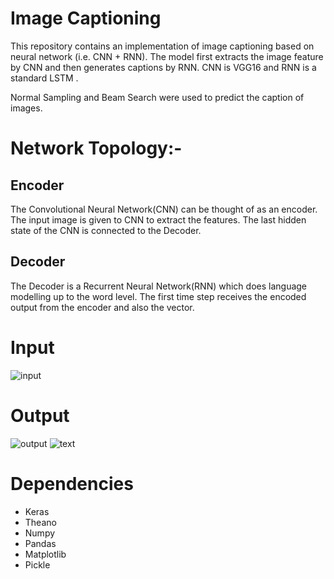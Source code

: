 # Image Captioning

This repository contains an implementation of image captioning based on neural network (i.e. CNN + RNN). The model first extracts the image feature by CNN and then generates captions by RNN. CNN is VGG16 and RNN is a standard LSTM .

Normal Sampling and Beam Search were used to predict the caption of images.


# Network Topology:-

## Encoder
The Convolutional Neural Network(CNN) can be thought of as an encoder. The input image is given to CNN to extract the features. The last hidden state of the CNN is connected to the Decoder.
## Decoder
The Decoder is a Recurrent Neural Network(RNN) which does language modelling up to the word level. The first time step receives the encoded output from the encoder and also the <START> vector.


# Input
![input](https://user-images.githubusercontent.com/23000971/33495332-fbd2b75a-d6eb-11e7-999a-09fdc4255a6f.JPG)


# Output
![output](https://user-images.githubusercontent.com/23000971/33495366-2b5a9cd6-d6ec-11e7-9cd0-2b7adce57b3e.JPG)
![text](https://user-images.githubusercontent.com/23000971/33495435-7a9bd10c-d6ec-11e7-9b26-77c6865c0551.JPG)


# Dependencies

* Keras
* Theano 
* Numpy
* Pandas
* Matplotlib
* Pickle


